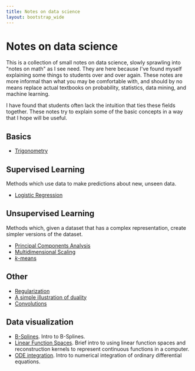 ```yaml
---
title: Notes on data science
layout: bootstrap_wide
---
```


# Notes on data science

This is a collection of small notes on data science, slowly sprawling
into "notes on math" as I see need. They are here
because I've found myself explaining some things to students over and
over again. These notes are more informal than what you may be
comfortable with, and should by no means replace actual textbooks on
probability, statistics, data mining, and machine learning.

I have found that students often lack the intuition that ties these
fields together. These notes try to explain some of the basic concepts
in a way that I hope will be useful.

## Basics

* [Trigonometry](trigonometry/index.html)

## Supervised Learning

Methods which use data to make predictions about new, unseen data.

* [Logistic Regression](logistic_regression/index.html)

## Unsupervised Learning

Methods which, given a dataset that has a complex representation,
create simpler versions of the dataset.

* [Principal Components Analysis](pca.html)
* [Multidimensional Scaling](mds.html)
* [$k$-means](kmeans/index.html)


## Other

* [Regularization](regularization/index.html)
* [A simple illustration of duality](duality.html)
* [Convolutions](convolution/index.html)

## Data visualization

* [B-Splines](b_splines/index.html). Intro to B-Splines.
* [Linear Function Spaces](linear_function_spaces/index.html). Brief
  intro to using linear function spaces and reconstruction kernels to
  represent continuous functions in a computer.
* [ODE integration](odes/index.html). Intro to numerical integration
  of ordinary differential equations.
